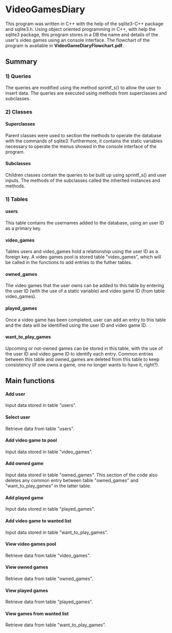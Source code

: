 # VideoGamesDiary

This program was written in C++ with the help of the sqlite3-C++ package and sqlite3.h. Using object oriented programming in C++, with help the sqlite3 package, this program stores in a DB the name and details of the user's video games using an console interface. The flowchart of the program is available in __VideoGameDiaryFlowchart.pdf__.

## Summary

### 1) Queries

The queries are modified using the method sprintf_s() to allow the user to insert data. The queries are executed using methods from superclasses and subclasses.

### 2) Classes

#### Superclasses
Parent classes were used to section the methods to operate the database with the commands of sqlite3. Furthermore, it contains the static variables necessary to operate the menus showed in the console interface of the program.

#### Subclasses
Children classes contain the queries to be built up using sprintf_s() and user inputs. The methods of the subclasses called the inherited instances and methods.

### 1) Tables

#### users
This table contains the usernames added to the database, using an user ID as a primary key.

#### video_games
Tables users and video_games hold a relationship using the user ID as a foreign key. A video games pool is stored table "video_games", which will be called in the functions to add entries to the futher tables.

#### owned_games
The video games that the user owns can be added to this table by entering the user ID (with the use of a static variable) and video game ID (from table video_games).

#### played_games
Once a video game has been completed, user can add an entry to this table and the data will be identified using the user ID and video game ID.

#### want_to_play_games
Upcoming or not-owned games can be stored in this table, with the use of the user ID and video game ID to identify each entry. Common entries between this table and owned_games are deleted from this table to keep consistency (if one owns a game, one no longer wants to have it, right?).

## Main functions

#### Add user
Input data stored in table "users".
#### Select user
Retrieve data from table "users".
#### Add video game to pool
Input data stored in table "video_games".
#### Add owned game
Input data stored in table "owned_games". This section of the code also deletes any common entry between table "owned_games" and "want_to_play_games" in the latter table.
#### Add played game
Input data stored in table "played_games".
#### Add video game to wanted list
Input data stored in table "want_to_play_games".
#### View video games pool
Retrieve data from table "video_games".
#### View owned games
Retrieve data from table "owned_games".
#### View played games
Retrieve data from table "played_games".
#### View games from wanted list
Retrieve data from table "want_to_play_games".
